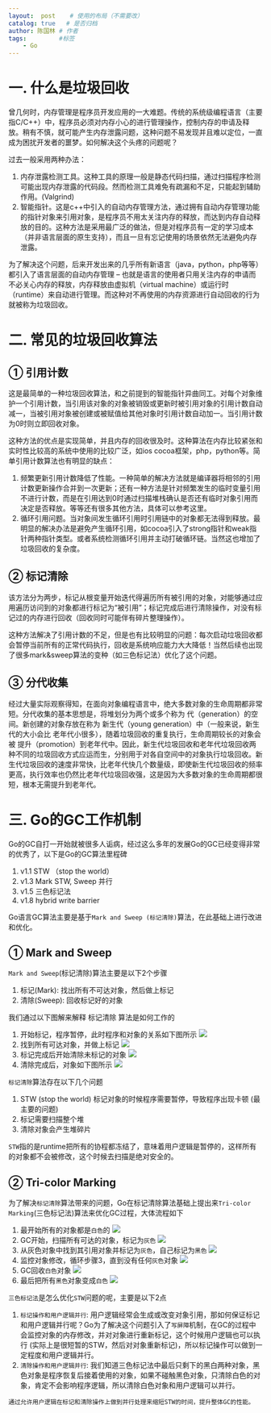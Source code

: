 ```yaml
---
layout:  post    # 使用的布局（不需要改）
catalog: true   # 是否归档
author: 陈国林 # 作者
tags:         #标签
    - Go
---
```


# 一. 什么是垃圾回收
曾几何时，内存管理是程序员开发应用的一大难题。传统的系统级编程语言（主要指C/C++）中，程序员必须对内存小心的进行管理操作，控制内存的申请及释放。稍有不慎，就可能产生内存泄露问题，这种问题不易发现并且难以定位，一直成为困扰开发者的噩梦。如何解决这个头疼的问题呢？
     
过去一般采用两种办法：
1. 内存泄露检测工具。这种工具的原理一般是静态代码扫描，通过扫描程序检测可能出现内存泄露的代码段。然而检测工具难免有疏漏和不足，只能起到辅助作用。(Valgrind)
2. 智能指针。这是c++中引入的自动内存管理方法，通过拥有自动内存管理功能的指针对象来引用对象，是程序员不用太关注内存的释放，而达到内存自动释放的目的。这种方法是采用最广泛的做法，但是对程序员有一定的学习成本（并非语言层面的原生支持），而且一旦有忘记使用的场景依然无法避免内存泄露。
    
为了解决这个问题，后来开发出来的几乎所有新语言（java，python，php等等）都引入了语言层面的自动内存管理 – 也就是语言的使用者只用关注内存的申请而不必关心内存的释放，内存释放由虚拟机（virtual machine）或运行时（runtime）来自动进行管理。而这种对不再使用的内存资源进行自动回收的行为就被称为垃圾回收。

# 二. 常见的垃圾回收算法
## ① 引用计数
这是最简单的一种垃圾回收算法，和之前提到的智能指针异曲同工。对每个对象维护一个引用计数，当引用该对象的对象被销毁或更新时被引用对象的引用计数自动减一，当被引用对象被创建或被赋值给其他对象时引用计数自动加一。当引用计数为0时则立即回收对象。

这种方法的优点是实现简单，并且内存的回收很及时。这种算法在内存比较紧张和实时性比较高的系统中使用的比较广泛，如ios cocoa框架，php，python等。简单引用计数算法也有明显的缺点：

1. 频繁更新引用计数降低了性能。一种简单的解决方法就是编译器将相邻的引用计数更新操作合并到一次更新；还有一种方法是针对频繁发生的临时变量引用不进行计数，而是在引用达到0时通过扫描堆栈确认是否还有临时对象引用而决定是否释放。等等还有很多其他方法，具体可以参考这里。
2. 循环引用问题。当对象间发生循环引用时引用链中的对象都无法得到释放。最明显的解决办法是避免产生循环引用，如cocoa引入了strong指针和weak指针两种指针类型。或者系统检测循环引用并主动打破循环链。当然这也增加了垃圾回收的复杂度。

## ② 标记清除
该方法分为两步，标记从根变量开始迭代得遍历所有被引用的对象，对能够通过应用遍历访问到的对象都进行标记为“被引用”；标记完成后进行清除操作，对没有标记过的内存进行回收（回收同时可能伴有碎片整理操作）。

这种方法解决了引用计数的不足，但是也有比较明显的问题：每次启动垃圾回收都会暂停当前所有的正常代码执行，回收是系统响应能力大大降低！当然后续也出现了很多mark&sweep算法的变种（如三色标记法）优化了这个问题。

## ③ 分代收集
经过大量实际观察得知，在面向对象编程语言中，绝大多数对象的生命周期都非常短。分代收集的基本思想是，将堆划分为两个或多个称为 代（generation）的空间。新创建的对象存放在称为 新生代（young generation）中（一般来说，新生代的大小会比 老年代小很多），随着垃圾回收的重复执行，生命周期较长的对象会被 提升（promotion）到老年代中。因此，新生代垃圾回收和老年代垃圾回收两种不同的垃圾回收方式应运而生，分别用于对各自空间中的对象执行垃圾回收。新生代垃圾回收的速度非常快，比老年代快几个数量级，即使新生代垃圾回收的频率更高，执行效率也仍然比老年代垃圾回收强，这是因为大多数对象的生命周期都很短，根本无需提升到老年代。

# 三. Go的GC工作机制
Go的GC自打一开始就被很多人诟病，经过这么多年的发展Go的GC已经变得非常的优秀了，以下是Go的GC算法里程碑

1. v1.1 STW （stop the world）
2. v1.3 Mark STW, Sweep 并行
3. v1.5 三色标记法
4. v1.8 hybrid write barrier

Go语言GC算法主要是基于`Mark and Sweep (标记清除)`算法，在此基础上进行改进和优化。

## ① Mark and Sweep
`Mark and Sweep`(标记清除)算法主要是以下2个步骤
1. 标记(Mark): 找出所有不可达对象，然后做上标记
2. 清除(Sweep): 回收标记好的对象

我们通过以下图解来解释 标记清除 算法是如何工作的
1. 开始标记，程序暂停，此时程序和对象的关系如下图所示
   ![](https://github.com/chenguolin/chenguolin.github.io/blob/master/data/image/go-gc-mark-1.png?raw=true)
2. 找到所有可达对象，并做上标记
   ![](https://github.com/chenguolin/chenguolin.github.io/blob/master/data/image/go-gc-mark-2.png?raw=true)
3. 标记完成后开始清除未标记的对象
   ![](https://github.com/chenguolin/chenguolin.github.io/blob/master/data/image/go-gc-mark-3.png?raw=true)
4. 清除完成后，对象如下图所示
   ![](https://github.com/chenguolin/chenguolin.github.io/blob/master/data/image/go-gc-sweep.png?raw=true)

`标记清除`算法存在以下几个问题
1. STW (stop the world) 标记对象的时候程序需要暂停，导致程序出现卡顿  (最主要的问题)
2. 标记需要扫描整个堆
3. 清除对象会产生堆碎片

`STW`指的是runtime把所有的协程都冻结了，意味着用户逻辑是暂停的，这样所有的对象都不会被修改，这个时候去扫描是绝对安全的。

## ② Tri-color Marking
为了解决`标记清除`算法带来的问题，Go在标记清除算法基础上提出来`Tri-color Marking`(三色标记法)算法来优化GC过程，大体流程如下

1. 最开始所有的对象都是`白色`的
   ![](https://github.com/chenguolin/chenguolin.github.io/blob/master/data/image/go-gc-tri-color-mark-1.png?raw=true)
2. GC开始，扫描所有可达的对象，标记为`灰色`
   ![](https://github.com/chenguolin/chenguolin.github.io/blob/master/data/image/go-gc-tri-color-mark-2.png?raw=true)
3. 从灰色对象中找到其引用对象并标记为`灰色`，自己标记为`黑色`
   ![](https://github.com/chenguolin/chenguolin.github.io/blob/master/data/image/go-gc-tri-color-mark-3.png?raw=true)
4. 监控对象修改，循环步骤3，直到没有任何`灰色`对象
   ![](https://github.com/chenguolin/chenguolin.github.io/blob/master/data/image/go-gc-tri-color-mark-4.png?raw=true)
5. GC回收`白色`对象
   ![](https://github.com/chenguolin/chenguolin.github.io/blob/master/data/image/go-gc-tri-color-sweep-1.png?raw=true)
6. 最后把所有`黑色`对象变成`白色`
   ![](https://github.com/chenguolin/chenguolin.github.io/blob/master/data/image/go-gc-tri-color-sweep-2.png?raw=true)
 
`三色标记法`是怎么优化`STW`问题的呢，主要是以下2点
1. `标记操作和用户逻辑并行`: 用户逻辑经常会生成或改变对象引用，那如何保证标记和用户逻辑并行呢？Go为了解决这个问题引入了`写屏障`机制，在GC的过程中会监控对象的内存修改，并对对象进行重新标记，这个时候用户逻辑也可以执行 (实际上是很短暂的STW，然后对对象重新标记)，所以标记操作可以做到一定程度和用户逻辑并行。
2. `清除操作和用户逻辑并行`: 我们知道三色标记法中最后只剩下的黑白两种对象，黑色对象是程序恢复后接着使用的对象，如果不碰触黑色对象，只清除白色的对象，肯定不会影响程序逻辑，所以清除白色对象和用户逻辑可以并行。

`通过允许用户逻辑在标记和清除操作上做到并行处理来缩短STW的时间，提升整体GC的性能。`



